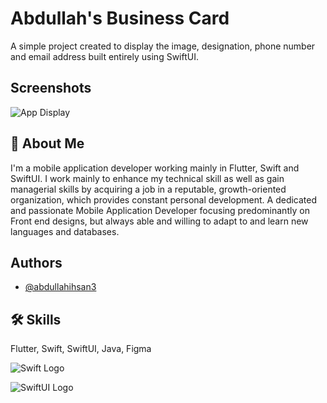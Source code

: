 
# Abdullah's Business Card

A simple project created to display the image, designation, phone number and email address built entirely using SwiftUI.



## Screenshots

![App Display](https://drive.google.com/file/d/1ozAFkN4uPL_opFwwfiSAbo_ZybfBjcl0/view?usp=sharing)


## 🚀 About Me
I'm a mobile application developer working mainly in Flutter, Swift and SwiftUI. I work mainly to enhance my technical skill as well as gain managerial skills by acquiring a job in a reputable, growth-oriented organization, which provides constant personal development. A dedicated and passionate Mobile Application Developer focusing predominantly on Front end designs, but always able and willing to adapt to and learn new languages and databases.


## Authors

- [@abdullahihsan3](https://www.github.com/abdullahihsan3)


## 🛠 Skills
Flutter, Swift, SwiftUI, Java, Figma


![Swift Logo](https://img.icons8.com/?size=512&id=24465&format=png)

![SwiftUI Logo](https://img.icons8.com/?size=512&id=24464&format=png)


